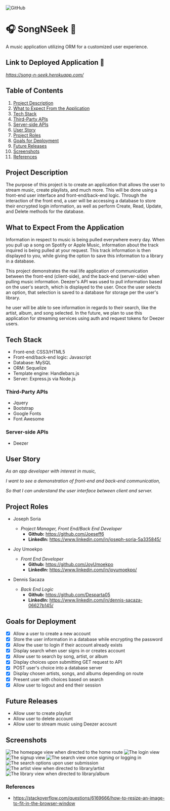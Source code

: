 ![GitHub](https://img.shields.io/github/license/Joeseff6/SongNSeek)
# 🎧 SongNSeek 🎵
A music application utilizing ORM for a customized user experience.
## Link to Deployed Application 🔗

_https://song-n-seek.herokuapp.com/_

## Table of Contents

1. [Project Description](#project-description)
2. [What to Expect From the Application](#What-to-Expect-From-the-Application)
3. [Tech Stack](#Tech-Stack)
4. [Third-Party APIs](#Third-Party-APIs)
5. [Server-side APIs](#Server-side-APIs)
6. [User Story](#User-Story)
7. [Project Roles](#Project-Roles)
8. [Goals for Deployment](#Goals-for-Deployment)
9. [Future Releases](#Future-Releases)
10. [Screenshots](#Screenshots)
11. [References](#References)

## Project Description 

The purpose of this project is to create an application that allows the user to stream music, create playlists, and much more. This will be done using a front-end user interface and front-end/back-end logic. Through the interaction of the front end, a user will be accessing a database to store their encrypted login information, as well as perform Create, Read, Update, and Delete methods for the database.
## What to Expect From the Application

Information in respect to music is being pulled everywhere every day. When you pull up a song on Spotify or Apple Music, information about the track inquired is being pulled at your request. This track information is then displayed to you, while giving the option to save this information to a library in a database.

This project demonstrates the real life application of communication between the front-end (client-side), and the back-end (server-side) when pulling music information. Deezer's API was used to pull information based on the user's search, which is displayed to the user. Once the user selects an option, that selection is saved to a database for storage per the user's library. 

he user will be able to see information in regards to their search, like the artist, album, and song selected. In the future, we plan to use this application for streaming services using auth and request tokens for Deezer users.

## Tech Stack
* Front-end: CSS3/HTML5
* Front-end/back-end logic: Javascript
* Database: MySQL
* ORM: Sequelize 
* Template engine: Handlebars.js
* Server: Express.js via Node.js

### Third-Party APIs 
* Jquery
* Bootstrap
* Google Fonts
* Font Awesome

### Server-side APIs
* Deezer 

## User Story 

_As an app developer with interest in music,_

_I want to see a demonstration of front-end and back-end communication,_

_So that I can understand the user interface between client and server._


## Project Roles

* Joseph Soria
    * _Project Manager, Front End/Back End Developer_
        * __Github:__ https://github.com/Joeseff6
        * __LinkedIn:__ https://www.linkedin.com/in/joseph-soria-5a335845/

* Joy Umoekpo
    * _Front End Developer_
        * __Github:__ https://github.com/JoyUmoekpo
        * __LinkedIn:__ https://www.linkedin.com/in/joyumoekpo/

* Dennis Sacaza
    * _Back End Logic_
        * __Github:__ https://github.com/Desparta05
        * __LinkedIn:__ https://www.linkedin.com/in/dennis-sacaza-06627b145/

## Goals for Deployment

- [x] Allow a user to create a new account
- [x] Store the user information in a database while encrypting the password
- [x] Allow the user to login if their account already exists
- [x] Display search when user signs in or creates account
- [x] Allow user to search by song, artist, or album
- [x] Display choices upon submitting GET request to API
- [x] POST user's choice into a database server
- [x] Display chosen artists, songs, and albums depending on route
- [x] Present user with choices based on search
- [x] Allow user to logout and end their session
## Future Releases
* Allow user to create playlist
* Allow user to delete account
* Allow user to stream music using Deezer account
## Screenshots
![The homepage view when directed to the home route](./assets/Homepage.jpg)
![The login view](./assets/Login.jpg)
![The signup view](./assets/Signup.jpg)
![The search view once signing or logging in](./assets/Searchview.jpg)
![The search options upon user submission](./assets/Searchoptions.jpg)
![The artist view when directed to library/artist](./assets/Artistview.jpg)
![The library view when directed to library/album](./assets/Albumview.jpg)


### References
* https://stackoverflow.com/questions/6169666/how-to-resize-an-image-to-fit-in-the-browser-window
<!-- * https://developer.mozilla.org/en-US/docs/Web/CSS/filter-function/blur() -->